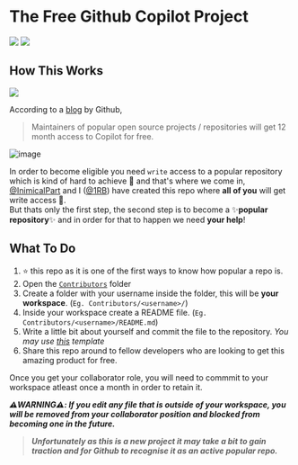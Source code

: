 # The Free Github Copilot Project
![](https://img.shields.io/github/all-contributors/limitly/free-copilot?label=%23%20of%20Contributors&logo=github&style=for-the-badge&color=ff69b4)
![](https://img.shields.io/github/commit-activity/m/limitly/free-copilot?color=ff69b4&logo=github&style=for-the-badge)

## How This Works
<img align="center" src="https://user-images.githubusercontent.com/86501179/203108318-1abe0f0e-b787-42e6-a3ae-b4bbf49d73bf.png">

According to a [blog](https://github.blog/2022-06-21-github-copilot-is-generally-available-to-all-developers/) by Github, 
> Maintainers of popular open source projects / repositories will get 12 month access to Copilot for free. 

![image](https://user-images.githubusercontent.com/86501179/203340714-4224f0b3-412a-4361-8597-50b62b3ef6ad.png)

In order to become eligible you need `write` access to a popular repository which is kind of hard to achieve 🥲 and that's where we come in, [@InimicalPart](https://github.com/inimicalpart) and I ([@1RB](https://github.com/1RB)) have created this repo where **all of you** will get write access 🎉.
<br /> But thats only the first step, the second step is to become a ✨**popular repository**✨ and in order for that to happen we need **your help**!

## What To Do

1. :star: this repo as it is one of the first ways to know how popular a repo is.
2. Open the [`Contributors`](/Contributors/) folder
2. Create a folder with your username inside the folder, this will be **your workspace**. (`Eg. Contributors/<username>/`)
3. Inside your workspace create a README file. (`Eg. Contributors/<username>/README.md`)
4. Write a little bit about yourself and commit the file to the repository. *You may use [this](/TEMPLATE.md) template*
5. Share this repo around to fellow developers who are looking to get this amazing product for free.

Once you get your collaborator role, you will need to commmit to your workspace atleast once a month in order to retain it.

*****⚠️WARNING⚠️**: If you edit any file that is outside of your workspace, you will be removed from your collaborator position and blocked from becoming one in the future.***

> ***Unfortunately as this is a new project it may take a bit to gain traction and for Github to recognise it as an active popular repo.***
